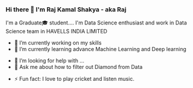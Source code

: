 ### Hi there 👋  I'm Raj Kamal Shakya - aka Raj
I'm a Graduate🎓 student....
I'm Data Science enthusiast and work in Data Science team in HAVELLS INDIA LIMITED

<!-- **9759176595/9759176595** is a ✨ _special_ ✨ repository because its `README.md` (this file) appears on your GitHub profile. -->

<!-- Here are some ideas to get you started: -->

- 🔭 I’m currently working on my skills
- 🌱 I’m currently learning advance Machine Learning and Deep learning
<!-- - 👯 I’m looking to collaborate on ... -->
- 🤔 I’m looking for help with ...
- 💬 Ask me about how to filter out Diamond from Data 
<!-- - 📫 How to reach me: ... -->
<!-- - 😄 Pronouns: ... -->
- ⚡ Fun fact:  I love to play cricket and listen music.

<!-- Hi there, I'm Raj Kamal Shakya - aka Raj 👋
I'm a Student🎓, Undergraduate, Developer....


-🔭 I’m currently working on a my final year project!
-🌱  I’m currently learning Fullstack and Machine Learning
-👯 I’m looking to collaborate with other content creators
-⚡ Fun fact: I love to play cricket and listen music.

Connect with me:
rajkamalshakya2000@gmail.com
 -->
